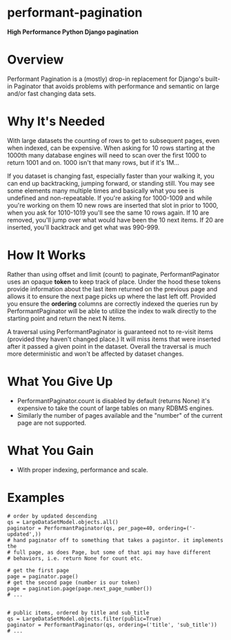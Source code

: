 performant-pagination
=====================

**High Performance Python Django pagination**

# Overview

Performant Pagination is a (mostly) drop-in replacement for Django's built-in
Paginator that avoids problems with performance and semantic on large and/or
fast changing data sets.

# Why It's Needed

With large datasets the counting of rows to get to subsequent pages, even when
indexed, can be expensive. When asking for 10 rows starting at the 1000th many
database engines will need to scan over the first 1000 to return 1001 and on.
1000 isn't that many rows, but if it's 1M...

If you dataset is changing fast, especially faster than your walking it, you
can end up backtracking, jumping forward, or standing still. You may see some
elements many multiple times and basically what you see is undefined and
non-repeatable. If you're asking for 1000-1009 and while you're working on them
10 new rows are inserted that slot in prior to 1000, when you ask for 1010-1019
you'll see the same 10 rows again. If 10 are removed, you'll jump over what
would have been the 10 next items. If 20 are inserted, you'll backtrack and get
what was 990-999.

# How It Works

Rather than using offset and limit (count) to paginate, PerformantPaginator
uses an opaque **token** to keep track of place. Under the hood these tokens
provide information about the last item returned on the previous page and
allows it to ensure the next page picks up where the last left off. Provided
you ensure the **ordering** columns are correctly indexed the queries run by
PerformantPaginator will be able to utilize the index to walk directly to the
starting point and return the next N items.

A traversal using PerformantPaginator is guaranteed not to re-visit items
(provided they haven't changed place.) It will miss items that were inserted
after it passed a given point in the dataset. Overall the traversal is much
more deterministic and won't be affected by dataset changes.

# What You Give Up

* PerformantPaginator.count is disabled by default (returns None) it's 
  expensive to take the count of large tables on many RDBMS engines.
* Similarly the number of pages available and the "number" of the current
  page are not supported.

# What You Gain

* With proper indexing, performance and scale.

# Examples

    # order by updated descending
    qs = LargeDataSetModel.objects.all()
    paginator = PerformantPaginator(qs, per_page=40, ordering=('-updated',))
    # hand paginator off to something that takes a pagintor. it implements the
    # full page, as does Page, but some of that api may have different
    # behaviors, i.e. return None for count etc.

    # get the first page
    page = paginator.page()
    # get the second page (number is our token)
    page = pagination.page(page.next_page_number())
    # ...


    # public items, ordered by title and sub_title
    qs = LargeDataSetModel.objects.filter(public=True)
    paginator = PerformantPaginator(qs, ordering=('title', 'sub_title'))
    # ...
